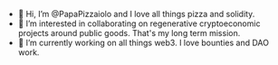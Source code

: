 - 👋 Hi, I’m @PapaPizzaiolo and I love all things pizza and solidity.
- 👀 I’m interested in collaborating on regenerative cryptoeconomic projects around public goods. That's my long term mission.
- 🌱 I’m currently working on all things web3. I love bounties and DAO work.

<!---
PapaPizzaiolo/PapaPizzaiolo is a ✨ special ✨ repository because its `README.md` (this file) appears on your GitHub profile.
You can click the Preview link to take a look at your changes.
--->
